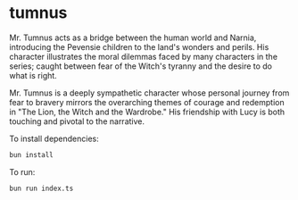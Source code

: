 # tumnus

Mr. Tumnus acts as a bridge between the human world and Narnia, introducing the Pevensie children to the land's wonders and perils. His character illustrates the moral dilemmas faced by many characters in the series; caught between fear of the Witch's tyranny and the desire to do what is right.

Mr. Tumnus is a deeply sympathetic character whose personal journey from fear to bravery mirrors the overarching themes of courage and redemption in "The Lion, the Witch and the Wardrobe." His friendship with Lucy is both touching and pivotal to the narrative.

To install dependencies:

```bash
bun install
```

To run:

```bash
bun run index.ts
```